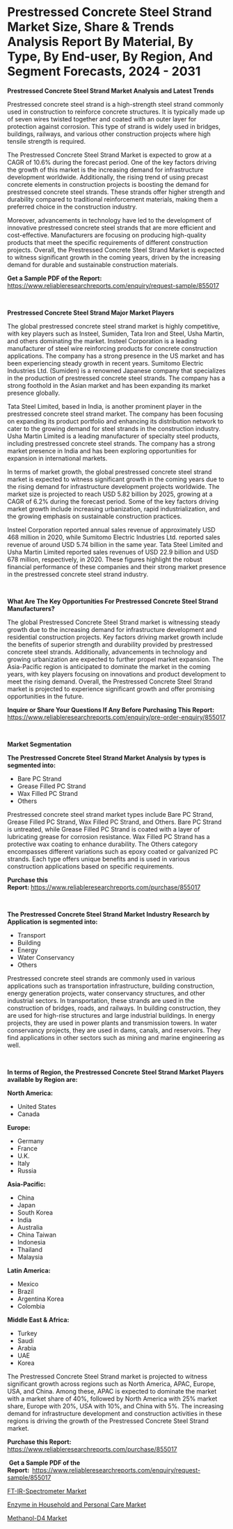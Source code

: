 <p><h1>Prestressed Concrete Steel Strand Market Size, Share & Trends Analysis Report By Material, By Type, By End-user, By Region, And Segment Forecasts, 2024 - 2031</h1></p><p><strong>Prestressed Concrete Steel Strand Market Analysis and Latest Trends</strong></p>
<p><p>Prestressed concrete steel strand is a high-strength steel strand commonly used in construction to reinforce concrete structures. It is typically made up of seven wires twisted together and coated with an outer layer for protection against corrosion. This type of strand is widely used in bridges, buildings, railways, and various other construction projects where high tensile strength is required.</p><p>The Prestressed Concrete Steel Strand Market is expected to grow at a CAGR of 10.6% during the forecast period. One of the key factors driving the growth of this market is the increasing demand for infrastructure development worldwide. Additionally, the rising trend of using precast concrete elements in construction projects is boosting the demand for prestressed concrete steel strands. These strands offer higher strength and durability compared to traditional reinforcement materials, making them a preferred choice in the construction industry.</p><p>Moreover, advancements in technology have led to the development of innovative prestressed concrete steel strands that are more efficient and cost-effective. Manufacturers are focusing on producing high-quality products that meet the specific requirements of different construction projects. Overall, the Prestressed Concrete Steel Strand Market is expected to witness significant growth in the coming years, driven by the increasing demand for durable and sustainable construction materials.</p></p>
<p><strong>Get a Sample PDF of the Report:&nbsp;</strong> <a href="https://www.reliableresearchreports.com/enquiry/request-sample/855017">https://www.reliableresearchreports.com/enquiry/request-sample/855017</a></p>
<p>&nbsp;</p>
<p><strong>Prestressed Concrete Steel Strand Major Market Players</strong></p>
<p><p>The global prestressed concrete steel strand market is highly competitive, with key players such as Insteel, Sumiden, Tata Iron and Steel, Usha Martin, and others dominating the market. Insteel Corporation is a leading manufacturer of steel wire reinforcing products for concrete construction applications. The company has a strong presence in the US market and has been experiencing steady growth in recent years. Sumitomo Electric Industries Ltd. (Sumiden) is a renowned Japanese company that specializes in the production of prestressed concrete steel strands. The company has a strong foothold in the Asian market and has been expanding its market presence globally.</p><p>Tata Steel Limited, based in India, is another prominent player in the prestressed concrete steel strand market. The company has been focusing on expanding its product portfolio and enhancing its distribution network to cater to the growing demand for steel strands in the construction industry. Usha Martin Limited is a leading manufacturer of specialty steel products, including prestressed concrete steel strands. The company has a strong market presence in India and has been exploring opportunities for expansion in international markets.</p><p>In terms of market growth, the global prestressed concrete steel strand market is expected to witness significant growth in the coming years due to the rising demand for infrastructure development projects worldwide. The market size is projected to reach USD 5.82 billion by 2025, growing at a CAGR of 6.2% during the forecast period. Some of the key factors driving market growth include increasing urbanization, rapid industrialization, and the growing emphasis on sustainable construction practices.</p><p>Insteel Corporation reported annual sales revenue of approximately USD 468 million in 2020, while Sumitomo Electric Industries Ltd. reported sales revenue of around USD 5.74 billion in the same year. Tata Steel Limited and Usha Martin Limited reported sales revenues of USD 22.9 billion and USD 678 million, respectively, in 2020. These figures highlight the robust financial performance of these companies and their strong market presence in the prestressed concrete steel strand industry.</p></p>
<p>&nbsp;</p>
<p><strong>What Are The Key Opportunities For Prestressed Concrete Steel Strand Manufacturers?</strong></p>
<p><p>The global Prestressed Concrete Steel Strand market is witnessing steady growth due to the increasing demand for infrastructure development and residential construction projects. Key factors driving market growth include the benefits of superior strength and durability provided by prestressed concrete steel strands. Additionally, advancements in technology and growing urbanization are expected to further propel market expansion. The Asia-Pacific region is anticipated to dominate the market in the coming years, with key players focusing on innovations and product development to meet the rising demand. Overall, the Prestressed Concrete Steel Strand market is projected to experience significant growth and offer promising opportunities in the future.</p></p>
<p><strong>Inquire or Share Your Questions If Any Before Purchasing This Report:</strong> <a href="https://www.reliableresearchreports.com/enquiry/pre-order-enquiry/855017">https://www.reliableresearchreports.com/enquiry/pre-order-enquiry/855017</a></p>
<p>&nbsp;</p>
<p><strong>Market Segmentation</strong></p>
<p><strong>The Prestressed Concrete Steel Strand Market Analysis by types is segmented into:</strong></p>
<p><ul><li>Bare PC Strand</li><li>Grease Filled PC Strand</li><li>Wax Filled PC Strand</li><li>Others</li></ul></p>
<p><p>Prestressed concrete steel strand market types include Bare PC Strand, Grease Filled PC Strand, Wax Filled PC Strand, and Others. Bare PC Strand is untreated, while Grease Filled PC Strand is coated with a layer of lubricating grease for corrosion resistance. Wax Filled PC Strand has a protective wax coating to enhance durability. The Others category encompasses different variations such as epoxy coated or galvanized PC strands. Each type offers unique benefits and is used in various construction applications based on specific requirements.</p></p>
<p><strong>Purchase this Report:&nbsp;</strong><a href="https://www.reliableresearchreports.com/purchase/855017">https://www.reliableresearchreports.com/purchase/855017</a></p>
<p>&nbsp;</p>
<p><strong>The Prestressed Concrete Steel Strand Market Industry Research by Application is segmented into:</strong></p>
<p><ul><li>Transport</li><li>Building</li><li>Energy</li><li>Water Conservancy</li><li>Others</li></ul></p>
<p><p>Prestressed concrete steel strands are commonly used in various applications such as transportation infrastructure, building construction, energy generation projects, water conservancy structures, and other industrial sectors. In transportation, these strands are used in the construction of bridges, roads, and railways. In building construction, they are used for high-rise structures and large industrial buildings. In energy projects, they are used in power plants and transmission towers. In water conservancy projects, they are used in dams, canals, and reservoirs. They find applications in other sectors such as mining and marine engineering as well.</p></p>
<p>&nbsp;</p>
<p><strong>In terms of Region, the Prestressed Concrete Steel Strand Market Players available by Region are:</strong></p>
<p>
    <p> <strong> North America: </strong>
        <ul>
            <li>United States</li>
            <li>Canada</li>
        </ul>
        </p> 
    <p> <strong> Europe: </strong>
        <ul>
            <li>Germany</li>
            <li>France</li>
            <li>U.K.</li>
            <li>Italy</li>
            <li>Russia</li>
        </ul>
        </p> 
    <p> <strong> Asia-Pacific: </strong>
        <ul>
            <li>China</li>
            <li>Japan</li>
            <li>South Korea</li>
            <li>India</li>
            <li>Australia</li>
            <li>China Taiwan</li>
            <li>Indonesia</li>
            <li>Thailand</li>
            <li>Malaysia</li>
        </ul>
        </p> 
    <p> <strong> Latin America: </strong>
        <ul>
            <li>Mexico</li>
            <li>Brazil</li>
            <li>Argentina Korea</li>
            <li>Colombia</li>
        </ul>
        </p> 
    <p> <strong> Middle East & Africa: </strong>
        <ul>
            <li>Turkey</li>
            <li>Saudi</li>
            <li>Arabia</li>
            <li>UAE</li>
            <li>Korea</li>
        </ul>
    </p>
    </p>
<p><p>The Prestressed Concrete Steel Strand market is projected to witness significant growth across regions such as North America, APAC, Europe, USA, and China. Among these, APAC is expected to dominate the market with a market share of 40%, followed by North America with 25% market share, Europe with 20%, USA with 10%, and China with 5%. The increasing demand for infrastructure development and construction activities in these regions is driving the growth of the Prestressed Concrete Steel Strand market.</p></p>
<p><strong>Purchase this Report: </strong><a href="https://www.reliableresearchreports.com/purchase/855017">https://www.reliableresearchreports.com/purchase/855017</a></p>
<p>&nbsp;<strong>Get a Sample PDF of the Report:&nbsp;&nbsp;</strong><a href="https://www.reliableresearchreports.com/enquiry/request-sample/855017">https://www.reliableresearchreports.com/enquiry/request-sample/855017</a></p>
<p><strong></strong></p>
<p><p><a href="https://view.publitas.com/reportprime-1/ft-ir-spectrometer-market-provides-detailed-segmentation-of-this-market-based-on-type-application-and-region-and-forecast-for-the-period-from-2023-2030/">FT-IR-Spectrometer Market</a></p><p><a href="https://view.publitas.com/reportprime-1/enzyme-in-household-and-personal-care-market-offer-valuable-insights-into-market-size-market-share-market-trends-and-projections-spanning-from-2023-to-2030/">Enzyme in Household and Personal Care Market</a></p><p><a href="https://view.publitas.com/reportprime-1/methanol-d4-market-size-and-growth-market-segmentation-regional-and-country-breakdowns-and-market-trends-for-period-from-2023-2030/">Methanol-D4 Market</a></p></p>
